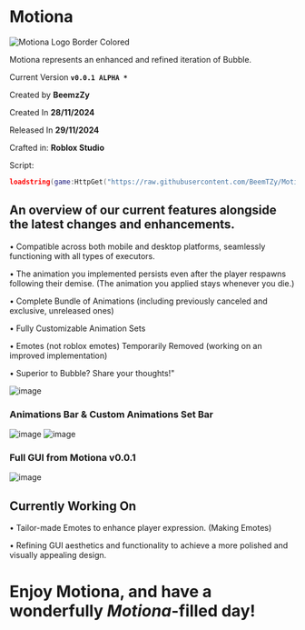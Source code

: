 # Motiona

![Motiona Logo Border Colored](https://github.com/user-attachments/assets/e8692124-a3f8-4a75-a427-b16aba70dcac)

Motiona represents an enhanced and refined iteration of Bubble.

Current Version 
**`
v0.0.1 ALPHA *
`**

Created by **BeemzZy** 

Created In **28/11/2024**

Released In **29/11/2024**

Crafted in: **Roblox Studio**

Script: 
```lua
loadstring(game:HttpGet("https://raw.githubusercontent.com/BeemTZy/Motiona/refs/heads/main/source.lua"))()
```
## An overview of our current features alongside the latest changes and enhancements.
 • Compatible across both mobile and desktop platforms, seamlessly functioning with all types of executors.

 • The animation you implemented persists even after the player respawns following their demise. (The animation you applied stays whenever you die.)

 • Complete Bundle of Animations (including previously canceled and exclusive, unreleased ones)

 • Fully Customizable Animation Sets

 • Emotes (not roblox emotes) Temporarily Removed (working on an improved implementation)

 • Superior to Bubble? Share your thoughts!"

![image](https://github.com/user-attachments/assets/e51cf5b5-9dc9-4070-a6f9-39e37202a768)

### Animations Bar & Custom Animations Set Bar
![image](https://github.com/user-attachments/assets/1b424fa8-36c5-4d9e-bb8b-3f76677939a8)
![image](https://github.com/user-attachments/assets/e7bd54f6-ef30-4b4b-8735-7015e5e87726)

### Full GUI from Motiona v0.0.1
![image](https://github.com/user-attachments/assets/0572881e-483e-4c3f-b7b4-4825a6ecd658)

## Currently Working On

 • Tailor-made Emotes to enhance player expression. (Making Emotes)

 • Refining GUI aesthetics and functionality to achieve a more polished and visually appealing design.

# Enjoy Motiona, and have a wonderfully *Motiona*-filled day!
